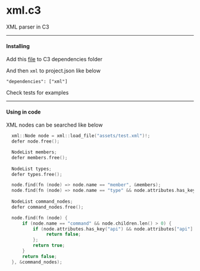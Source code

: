 # xml.c3
XML parser in C3

-----
#### Installing
Add this [file](https://github.com/tonis2/xml.c3/raw/refs/heads/main/xml.c3l) to C3 dependencies folder

And then `xml` to project.json like below

`"dependencies": ["xml"]`


Check tests for examples



----
#### Using in code

XML nodes can be searched like below

```c  
  xml::Node node = xml::load_file("assets/test.xml")!;
  defer node.free();

  NodeList members;
  defer members.free();
  
  NodeList types;
  defer types.free();

  node.find(fn (node) => node.name == "member", &members);
  node.find(fn (node) => node.name == "type" && node.attributes.has_key("category"), &types);
  
  NodeList command_nodes;
  defer command_nodes.free();

  node.find(fn (node) {
      if (node.name == "command" && node.children.len() > 0) {
          if (node.attributes.has_key("api") && node.attributes["api"]!! == "vulkansc") {
               return false;
          };
          return true;
      }
      return false;
  }, &command_nodes);
```

